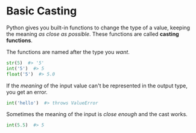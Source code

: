 # Basic Casting

Python gives you built-in functions to change the type of a value, keeping the meaning _as close as possible_.
These functions are called **casting functions**.

The functions are named after the type you _want_.

```py
str(5)  #> '5'
int('5')  #> 5
float('5')  #> 5.0
```

If the _meaning_ of the input value can't be represented in the output type, you get an error.

```py
int('hello')  #> throws ValueError
```

Sometimes the meaning of the input is _close enough_ and the cast works.

```py
int(5.5)  #> 5
```
